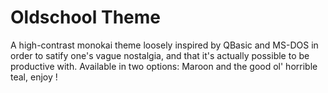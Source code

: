 # Oldschool Theme
A high-contrast monokai theme loosely inspired by QBasic and MS-DOS in order to satify one's vague nostalgia, and that it's actually possible to be productive with. 
Available in two options: Maroon and the good ol' horrible teal, enjoy !